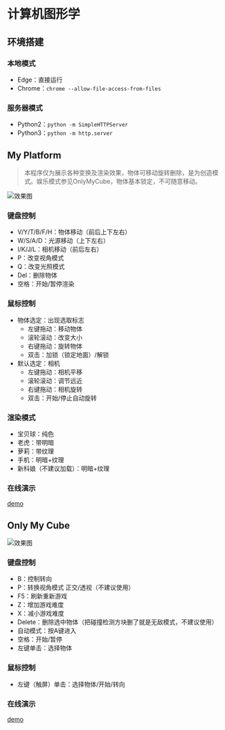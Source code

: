 # 计算机图形学

## 环境搭建

### 本地模式
- Edge：直接运行
- Chrome：`chrome --allow-file-access-from-files`

### 服务器模式
- Python2：`python -m SimpleHTTPServer`
- Python3：`python -m http.server`

## My Platform
> 本程序仅为展示各种变换及渲染效果，物体可移动旋转删除，是为创造模式。娱乐模式参见OnlyMyCube，物体基本锁定，不可随意移动。

![效果图](http://m.qpic.cn/psc?/V11as4g42Pug3I/I4FpFoYXzdFm.OkebEsY*lJYietdUjRnW4Hj0WEA2ehW0u1XLm2jODItMitatOjB2Erf*bPju9SJ0UcsXUcs3TWpG*syrD.WGXN69oYvqNU!/b)

### 键盘控制
* V/Y/T/B/F/H：物体移动（前后上下左右）
* W/S/A/D：光源移动（上下左右）
* I/K/J/L：相机移动（前后左右）
* P：改变视角模式
* Q：改变光照模式
* Del：删除物体
* 空格：开始/暂停渲染

### 鼠标控制
* 物体选定：出现选取标志
	* 左键拖动：移动物体
	* 滚轮滚动：改变大小
	* 右键拖动：旋转物体
	* 双击：加锁（锁定地面）/解锁
* 默认选定：相机
	* 左键拖动：相机平移
	* 滚轮滚动：调节远近
	* 右键拖动：相机旋转
	* 双击：开始/停止自动旋转

### 渲染模式
* 宝贝球：纯色
* 老虎：带明暗
* 萝莉：带纹理
* 手机：明暗+纹理
* 新科娘（不建议加载）：明暗+纹理

### 在线演示

[demo](https://hosizuki.github.io/github-slideshow/ComputerGraphics/MyPlatform/MyPlatform.html)

## Only My Cube

![效果图](http://m.qpic.cn/psc?/V11as4g42Pug3I/I4FpFoYXzdFm.OkebEsY*qA0UtuIMaeAK7Mz.o2byv1*fJ3fJWxafTDYVZkeJ*Zk*VJ9m2L.qNJt*Nks1ItgN8YoWNgPK0nv5v7s*OGn0C0!/b)

### 键盘控制
* B：控制转向
* P：转换视角模式 正交/透视（不建议使用）
* F5：刷新重新游戏
* Z：增加游戏难度
* X：减小游戏难度
* Delete：删除选中物体（把碰撞检测方块删了就是无敌模式，不建议使用）
* 自动模式：按A键进入
* 空格：开始/暂停
* 左键单击：选择物体

### 鼠标控制
* 左键（触屏）单击：选择物体/开始/转向

### 在线演示

[demo](https://hosizuki.github.io/github-slideshow/ComputerGraphics/OnlyMyCube/OnlyMyCube.html)
